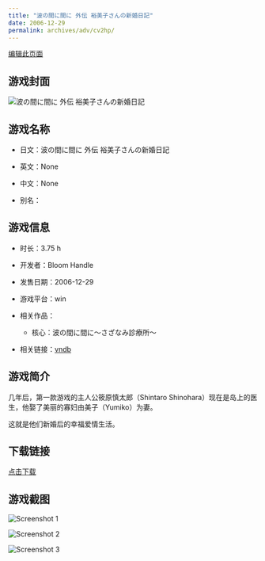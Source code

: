 ```yaml
---
title: "波の間に間に 外伝 裕美子さんの新婚日記"
date: 2006-12-29
permalink: archives/adv/cv2hp/
---
```

[编辑此页面](https://github.com/ACG-3/ADV3-source/blob/main/source/_posts/%E6%B3%A2%E3%81%AE%E9%96%93%E3%81%AB%E9%96%93%E3%81%AB%20%E5%A4%96%E4%BC%9D%20%E8%A3%95%E7%BE%8E%E5%AD%90%E3%81%95%E3%82%93%E3%81%AE%E6%96%B0%E5%A9%9A%E6%97%A5%E8%A8%98.md)

## 游戏封面

![波の間に間に 外伝 裕美子さんの新婚日記](https://pan.timero.xyz/d/onedrive/img_lib_001/%E6%B3%A2%E3%81%AE%E9%96%93%E3%81%AB%E9%96%93%E3%81%AB%20%E5%A4%96%E4%BC%9D%20%E8%A3%95%E7%BE%8E%E5%AD%90%E3%81%95%E3%82%93%E3%81%AE%E6%96%B0%E5%A9%9A%E6%97%A5%E8%A8%98_cover.avif)


## 游戏名称

- 日文：波の間に間に 外伝 裕美子さんの新婚日記
- 英文：None
- 中文：None

- 别名：


## 游戏信息

- 时长：3.75 h
- 开发者：Bloom Handle
- 发售日期：2006-12-29
- 游戏平台：win
- 相关作品：
   - 核心：波の間に間に～さざなみ診療所～

- 相关链接：[vndb](https://vndb.org/v6344)


## 游戏简介

几年后，第一款游戏的主人公筱原慎太郎（Shintaro Shinohara）现在是岛上的医生，他娶了美丽的寡妇由美子（Yumiko）为妻。

这就是他们新婚后的幸福爱情生活。




## 下载链接

[点击下载](https://pan.timero.xyz/onedrive/adv_lib_001/%E6%B3%A2%E3%81%AE%E9%96%93%E3%81%AB%E9%96%93%E3%81%AB%20%E5%A4%96%E4%BC%9D%20%E8%A3%95%E7%BE%8E%E5%AD%90%E3%81%95%E3%82%93%E3%81%AE%E6%96%B0%E5%A9%9A%E6%97%A5%E8%A8%98)


## 游戏截图


![Screenshot 1](https://pan.timero.xyz/d/onedrive/img_lib_001/%E6%B3%A2%E3%81%AE%E9%96%93%E3%81%AB%E9%96%93%E3%81%AB%20%E5%A4%96%E4%BC%9D%20%E8%A3%95%E7%BE%8E%E5%AD%90%E3%81%95%E3%82%93%E3%81%AE%E6%96%B0%E5%A9%9A%E6%97%A5%E8%A8%98_Screenshot_1.avif)

![Screenshot 2](https://pan.timero.xyz/d/onedrive/img_lib_001/%E6%B3%A2%E3%81%AE%E9%96%93%E3%81%AB%E9%96%93%E3%81%AB%20%E5%A4%96%E4%BC%9D%20%E8%A3%95%E7%BE%8E%E5%AD%90%E3%81%95%E3%82%93%E3%81%AE%E6%96%B0%E5%A9%9A%E6%97%A5%E8%A8%98_Screenshot_2.avif)

![Screenshot 3](https://pan.timero.xyz/d/onedrive/img_lib_001/%E6%B3%A2%E3%81%AE%E9%96%93%E3%81%AB%E9%96%93%E3%81%AB%20%E5%A4%96%E4%BC%9D%20%E8%A3%95%E7%BE%8E%E5%AD%90%E3%81%95%E3%82%93%E3%81%AE%E6%96%B0%E5%A9%9A%E6%97%A5%E8%A8%98_Screenshot_3.avif)

